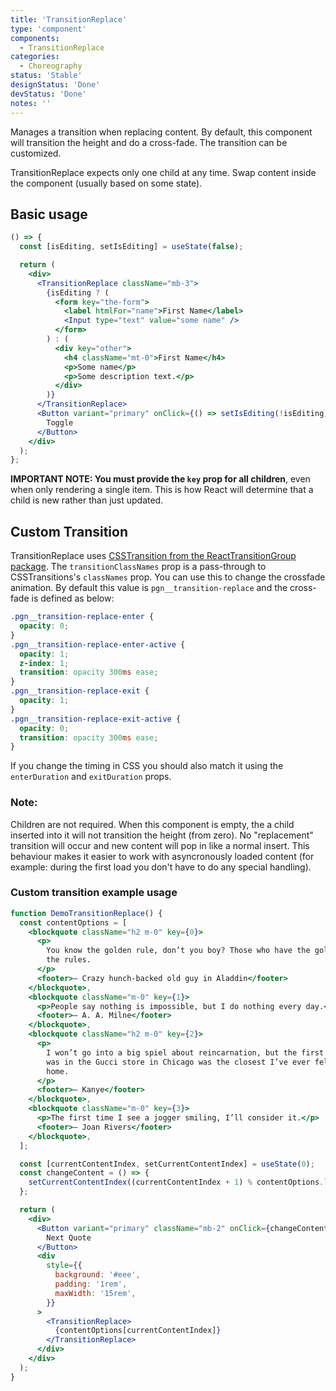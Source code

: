 ```yaml
---
title: 'TransitionReplace'
type: 'component'
components:
  - TransitionReplace
categories:
  - Choreography
status: 'Stable'
designStatus: 'Done'
devStatus: 'Done'
notes: ''
---
```


Manages a transition when replacing content. By default, this component will transition the height and do a cross-fade. The transition can be customized.

TransitionReplace expects only one child at any time. Swap content inside the component (usually based on some state).

## Basic usage

```jsx live
() => {
  const [isEditing, setIsEditing] = useState(false);

  return (
    <div>
      <TransitionReplace className="mb-3">
        {isEditing ? (
          <form key="the-form">
            <label htmlFor="name">First Name</label>
            <Input type="text" value="some name" />
          </form>
        ) : (
          <div key="other">
            <h4 className="mt-0">First Name</h4>
            <p>Some name</p>
            <p>Some description text.</p>
          </div>
        )}
      </TransitionReplace>
      <Button variant="primary" onClick={() => setIsEditing(!isEditing)}>
        Toggle
      </Button>
    </div>
  );
};
```

**IMPORTANT NOTE: You must provide the `key` prop for all children**, even when only rendering a single item. This is how React will determine that a child is new rather than just updated.

## Custom Transition

TransitionReplace uses [CSSTransition from the ReactTransitionGroup package](http://reactcommunity.org/react-transition-group/css-transition). The `transitionClassNames` prop is a pass-through to CSSTransitions's `classNames` prop. You can use this to change the crossfade animation. By default this value is `pgn__transition-replace` and the cross-fade is defined as below:

```css
.pgn__transition-replace-enter {
  opacity: 0;
}
.pgn__transition-replace-enter-active {
  opacity: 1;
  z-index: 1;
  transition: opacity 300ms ease;
}
.pgn__transition-replace-exit {
  opacity: 1;
}
.pgn__transition-replace-exit-active {
  opacity: 0;
  transition: opacity 300ms ease;
}
```

If you change the timing in CSS you should also match it using the `enterDuration` and `exitDuration` props.

### Note:

Children are not required. When this component is empty, the a child inserted into it will not transition the height (from zero). No "replacement" transition will occur and new content will pop in like a normal insert. This behaviour makes it easier to work with asyncronously loaded content (for example: during the first load you don't have to do any special handling).

### Custom transition example usage

```jsx live
function DemoTransitionReplace() {
  const contentOptions = [
    <blockquote className="h2 m-0" key={0}>
      <p>
        You know the golden rule, don’t you boy? Those who have the gold make
        the rules.
      </p>
      <footer>— Crazy hunch-backed old guy in Aladdin</footer>
    </blockquote>,
    <blockquote className="m-0" key={1}>
      <p>People say nothing is impossible, but I do nothing every day.</p>
      <footer>— A. A. Milne</footer>
    </blockquote>,
    <blockquote className="h2 m-0" key={2}>
      <p>
        I won’t go into a big spiel about reincarnation, but the first time I
        was in the Gucci store in Chicago was the closest I’ve ever felt to
        home.
      </p>
      <footer>— Kanye</footer>
    </blockquote>,
    <blockquote className="m-0" key={3}>
      <p>The first time I see a jogger smiling, I’ll consider it.</p>
      <footer>— Joan Rivers</footer>
    </blockquote>,
  ];

  const [currentContentIndex, setCurrentContentIndex] = useState(0);
  const changeContent = () => {
    setCurrentContentIndex((currentContentIndex + 1) % contentOptions.length);
  };

  return (
    <div>
      <Button variant="primary" className="mb-2" onClick={changeContent}>
        Next Quote
      </Button>
      <div
        style={{
          background: '#eee',
          padding: '1rem',
          maxWidth: '15rem',
        }}
      >
        <TransitionReplace>
          {contentOptions[currentContentIndex]}
        </TransitionReplace>
      </div>
    </div>
  );
}
```

